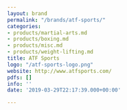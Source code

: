 ```yaml
---
layout: brand
permalink: "/brands/atf-sports/"
categories:
- products/martial-arts.md
- products/boxing.md
- products/misc.md
- products/weight-lifting.md
title: ATF Sports
logo: "/atf-sports-logo.png"
website: http://www.atfsports.com/
pdfs: []
info: ''
date: '2019-03-29T22:17:39.000+00:00'

---
```


